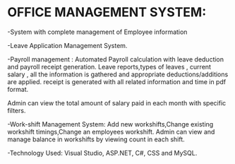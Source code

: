 # OFFICE MANAGEMENT SYSTEM:

-System with complete management of Employee information

-Leave Application Management System.

-Payroll management :
 Automated Payroll calculation with leave deduction and payroll receipt generation.
 Leave reports,types of leaves , current salary , all the information is gathered and appropriate deductions/additions 
 are applied.
 receipt is generated with all related information and time in pdf format.
 
 Admin can view the total amount of salary paid in each month with specific filters.
 

-Work-shift Management System:
Add new workshifts,Change existing workshift timings,Change an employees workshift.
Admin can view and manage balance in workshifts by viewing count in each shift.

-Technology Used: Visual Studio, ASP.NET, C#, CSS and MySQL.
